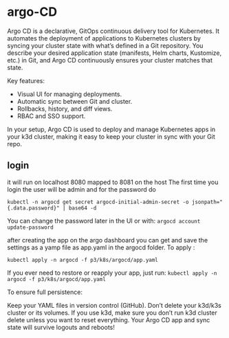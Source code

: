 # argo-CD

Argo CD is a declarative, GitOps continuous delivery tool for Kubernetes. It automates the deployment of applications to Kubernetes clusters by syncing your cluster state with what’s defined in a Git repository. You describe your desired application state (manifests, Helm charts, Kustomize, etc.) in Git, and Argo CD continuously ensures your cluster matches that state.

Key features:
- Visual UI for managing deployments.
- Automatic sync between Git and cluster.
- Rollbacks, history, and diff views.
- RBAC and SSO support.

In your setup, Argo CD is used to deploy and manage Kubernetes apps in your k3d cluster, making it easy to keep your cluster in sync with your Git repo.

## login
it will run on localhost 8080 mapped to 8081 on the host
The first time you login the user will be admin
and for the password do
```
kubectl -n argocd get secret argocd-initial-admin-secret -o jsonpath="{.data.password}" | base64 -d
```

You can change the password later in the UI or with:
`argocd account update-password`

after creating the app on the argo dashboard you can get and save the settings as a yamp file as app.yaml in the argocd folder.
To apply :
```
kubectl apply -n argocd -f p3/k8s/argocd/app.yaml
```

If you ever need to restore or reapply your app, just run:
`kubectl apply -n argocd -f p3/k8s/argocd/app.yaml`

To ensure full persistence:

Keep your YAML files in version control (GitHub).
Don’t delete your k3d/k3s cluster or its volumes.
If you use k3d, make sure you don’t run k3d cluster delete unless you want to reset everything.
Your Argo CD app and sync state will survive logouts and reboots!